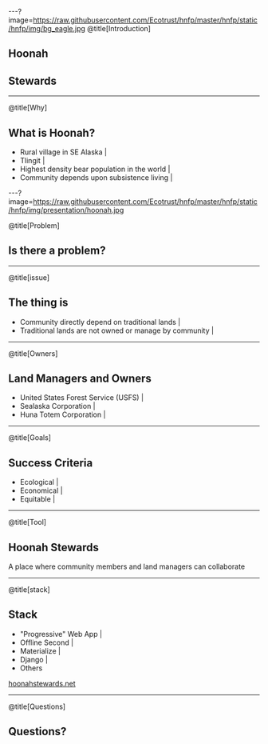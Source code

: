 ---?image=https://raw.githubusercontent.com/Ecotrust/hnfp/master/hnfp/static/hnfp/img/bg_eagle.jpg
@title[Introduction]

## Hoonah
## Stewards

---

@title[Why]

## What is Hoonah?

- Rural village in SE Alaska                    |
- Tlingit                                       |
- Highest density bear population in the world  |
- Community depends upon subsistence living     |

---?image=https://raw.githubusercontent.com/Ecotrust/hnfp/master/hnfp/static/hnfp/img/presentation/hoonah.jpg

@title[Problem]  

## Is there a problem?

---

@title[issue]

## The thing is

- Community directly depend on traditional lands            |
- Traditional lands are not owned or manage by community    |

---

@title[Owners]

## Land Managers and Owners

- United States Forest Service (USFS)   |
- Sealaska Corporation                  |
- Huna Totem Corporation                |

---

@title[Goals]

## Success Criteria

- Ecological    |
- Economical    |
- Equitable     |

---

@title[Tool]

## Hoonah Stewards

A place where community members and land managers can collaborate

---

@title[stack]

## Stack

- "Progressive" Web App     |
- Offline Second            |
- Materialize               |
- Django                    |
- Others                    

[hoonahstewards.net](https://www.hoonahstewards.net)

---

@title[Questions]

## Questions?
